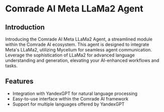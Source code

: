 # Comrade AI Meta LLaMa2 Agent

## Introduction

Introducing the Comrade AI Meta LLaMa2 Agent, a streamlined module within the Comrade AI ecosystem. This agent is designed to integrate Meta's LLaMa2, utilizing Mycelium for seamless agent communication. Leverage the sophistication of LLaMa2 for advanced language understanding and generation, elevating your AI-enhanced workflows and tasks.

## Features

- Integration with YandexGPT for natural language processing
- Easy-to-use interface within the Comrade AI framework
- Support for multiple languages offered by YandexGPT